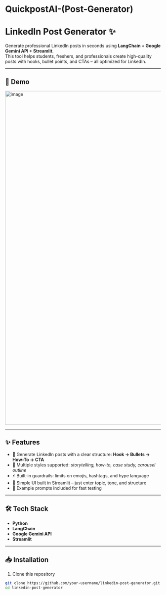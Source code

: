 # QuickpostAI-(Post-Generator)
# LinkedIn Post Generator ✨  

Generate professional LinkedIn posts in seconds using **LangChain + Google Gemini API + Streamlit**.  
This tool helps students, freshers, and professionals create high-quality posts with hooks, bullet points, and CTAs – all optimized for LinkedIn.  

---

## 🚀 Demo  
<img width="1920" height="1080" alt="image" src="https://github.com/user-attachments/assets/54cce7fa-3afe-43b8-b589-c5bf428373a7" />


---

## ✨ Features  
- 🎯 Generate LinkedIn posts with a clear structure: **Hook → Bullets → How-To → CTA**  
- 📝 Multiple styles supported: *storytelling, how-to, case study, carousel outline*  
- ⚡ Built-in guardrails: limits on emojis, hashtags, and hype language  
- 🔄 Simple UI built in Streamlit – just enter topic, tone, and structure  
- 📌 Example prompts included for fast testing  

---

## 🛠 Tech Stack  
- **Python**  
- **LangChain**  
- **Google Gemini API**  
- **Streamlit**  

---

## 📥 Installation  

1. Clone this repository  
```bash
git clone https://github.com/your-username/linkedin-post-generator.git
cd linkedin-post-generator
